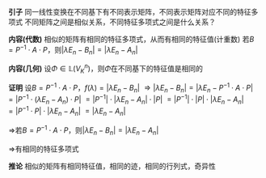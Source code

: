 **引子**
同一线性变换在不同基下有不同表示矩阵，不同表示矩阵对应不同的特征多项式
不同矩阵之间是相似关系，不同特征多项式之间是什么关系？

**内容(代数)**
相似的矩阵有相同的特征多项式，从而有相同的特征值(计重数)
若$B=P^{-1}\cdot A\cdot P$，则$|\lambda E_n-B_n|=|\lambda E_n-A_n|$

**内容(几何)**
设$\Phi\in\mathbb{L}(V_K^n)$，则$\Phi$在不同基下的特征值是相同的

**证明**
设$B=P^{-1}\cdot A\cdot P$，$f(\lambda)=|\lambda E_n-B_n|$
$\Rightarrow|\lambda E_n-B_n|=|\lambda E_n-P^{-1}\cdot A\cdot P|$
$=|P^{-1}\cdot(\lambda E_n-A_n)\cdot P|$
$=|P^{-1}|\cdot|\lambda E_n-A_n|\cdot|P|$
$=|P^{-1}|\cdot|P|\cdot|\lambda E_n-A_n|$
$=|P^{-1}\cdot P|\cdot|\lambda E_n-A_n|$
$=|\lambda E_n-A_n|$

$\Rightarrow$若$B=P^{-1}\cdot A\cdot P$，则$|\lambda E_n-B_n|=|\lambda E_n-A_n|$

$\Rightarrow$有相同的特征多项式

**推论**
相似的矩阵有相同特征值，相同的迹，相同的行列式，奇异性
